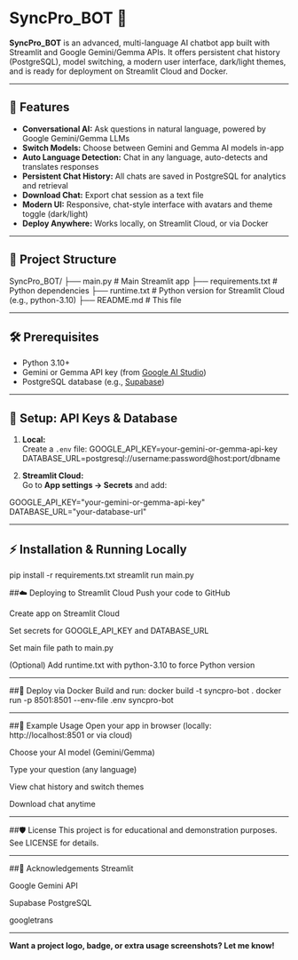# SyncPro_BOT 🤖

**SyncPro_BOT** is an advanced, multi-language AI chatbot app built with Streamlit and Google Gemini/Gemma APIs. It offers persistent chat history (PostgreSQL), model switching, a modern user interface, dark/light themes, and is ready for deployment on Streamlit Cloud and Docker.

---

## 🚀 Features

- **Conversational AI:** Ask questions in natural language, powered by Google Gemini/Gemma LLMs
- **Switch Models:** Choose between Gemini and Gemma AI models in-app
- **Auto Language Detection:** Chat in any language, auto-detects and translates responses
- **Persistent Chat History:** All chats are saved in PostgreSQL for analytics and retrieval
- **Download Chat:** Export chat session as a text file
- **Modern UI:** Responsive, chat-style interface with avatars and theme toggle (dark/light)
- **Deploy Anywhere:** Works locally, on Streamlit Cloud, or via Docker

---

## 📂 Project Structure
   SyncPro_BOT/
├── main.py # Main Streamlit app
├── requirements.txt # Python dependencies
├── runtime.txt # Python version for Streamlit Cloud (e.g., python-3.10)
├── README.md # This file

---

## 🛠️ Prerequisites

- Python 3.10+
- Gemini or Gemma API key (from [Google AI Studio](https://aistudio.google.com/app/apikey))
- PostgreSQL database (e.g., [Supabase](https://supabase.com/))

---

## 🔑 Setup: API Keys & Database

1. **Local:**  
   Create a `.env` file:
GOOGLE_API_KEY=your-gemini-or-gemma-api-key
DATABASE_URL=postgresql://username:password@host:port/dbname


2. **Streamlit Cloud:**  
Go to **App settings → Secrets** and add:

GOOGLE_API_KEY="your-gemini-or-gemma-api-key"
DATABASE_URL="your-database-url"

---

## ⚡ Installation & Running Locally

pip install -r requirements.txt
streamlit run main.py

##☁️ Deploying to Streamlit Cloud
Push your code to GitHub

Create app on Streamlit Cloud

Set secrets for GOOGLE_API_KEY and DATABASE_URL

Set main file path to main.py

(Optional) Add runtime.txt with python-3.10 to force Python version

---

##🐳 Deploy via Docker
Build and run:
docker build -t syncpro-bot .
docker run -p 8501:8501 --env-file .env syncpro-bot

---

##💬 Example Usage
Open your app in browser (locally: http://localhost:8501 or via cloud)

Choose your AI model (Gemini/Gemma)

Type your question (any language)

View chat history and switch themes

Download chat anytime

---

##🛡️ License
This project is for educational and demonstration purposes.
See LICENSE for details.

---

##🙏 Acknowledgements
Streamlit

Google Gemini API

Supabase PostgreSQL

googletrans


---

**Want a project logo, badge, or extra usage screenshots? Let me know!**




